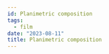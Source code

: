 ```yaml
---
id: Planimetric composition
tags:
  - film
date: "2023-08-11"
title: Planimetric composition
---
```

